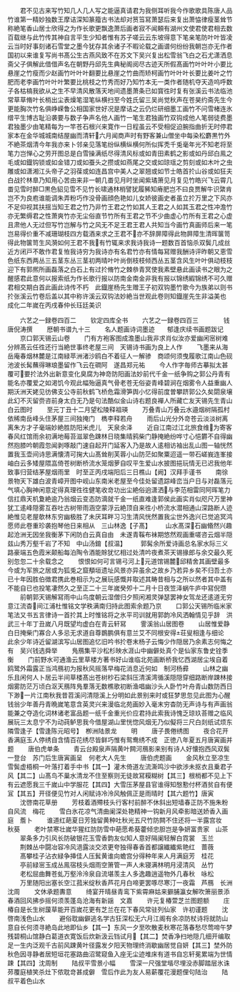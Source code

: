 <!-- { "loadSidebar": true } -->
　　君不见古来写竹知几人几人写之能逼真请君为我侧耳听我今作歌歌具陈唐人品竹谁第一精妙独数王摩诘深知篆籀古书法却对筼筜冩萧瑟后来复出萧恊律瘦茎耸节称絶笔香山居士欣得之为作长歌更飘逸萧后画者寂不闻頼有湖州文使君使君相去数百载继与此竹传其神自言平生少知者惟有苏子嗟云云东坡得意下笔亲笔防叶叶皆凌云当时好事刻诸石雪堂之墨今犹存其余诸子不暇论载之画谱何纷纷我朝岂亦无作者国初以来谁复写尚书髙公生古燕风致不在苏文下吴兴复出松雪翁飞白之石尤潇洒息斋父子俱解此借借声名在朝野丹邱先生典秘阁阅尽古迹天所假髙画竹叶叶叶小要比悬崖之竹瘦而少赵画竹叶叶叶翻要比悬崖之竹曲而矫柯画竹叶叶叶长要比姜叶之竹肥而老李画竹叶叶叶繁要比桃枝之竹秀而好乃知竹本无一类作者随机夺天造呜呼数子各枯槁我欲从之生不早清风散落天地间遗墨萧条已如寳徃时复有张溪云书法临池常草草脩叶长梢出尘表燥笔湿笔纵横扫至今姓氏留三吴尚觉秋声在苍昊约斋先生今更能胸次竹名俱峥嵘鲁公相国家世好况是摩诘之云仍烂研细墨工画竹不问雪楮连氷缯平生博古耻沿袭要与数子争声名他人画竹一笔生君独画竹双钩成他人笔弱徒费墨君独墨少由笔精每为一竿苍石根兴来寛作一日程虽云不受相促迫腕指曲折无时停君家本在金华城城南结屋幽而清轩六月闻商声时有野客兼山僧坐中每染松麝黒竹外不絶茶烟清今年我亦来卜邻亲见落笔纷纵横纵横何所似挥秃千兎毫年光不知老将至笔力岂惮心之劳开图总是白雪操满纸尽得清风标或如青田素鹤之影或如丹邱白鳯之毛或如鐡钩锁或如金错刀或如蚕头之攒或如燕尾之交或如琼瑶之剪刻或如木叶之虫雕或如潇湘江头帝子之羽葆或如连昌宫中美人之翠翘或如节士皓首扵山谷或如狂夫白战扵林臯乃知用心苦由来非一朝几畨见月时坐闻紫璚箫见月复见竹皓兴飞云霄几畨见雪时醉□黒色貂见雪不见竹长啸通林梢譬犹履豨知瘠肥岂不曰良贾解牛识綮肯岂不为良庖谁能调朱弄粉巧作没骨画顔色艳如儿女娇彼画史者虽立扵万里之下风亦不足仰视其扶揺当知王君之竹乃非竹王君之竹如其人王君之人如其玉君之性冲澹竹亦无繁缛君之性萧爽竹亦无尘俗直节竹所有王君之节不少曲虚心竹所有王君之心虚且肃他人无过但写竹岂解与竹之风无不足王君王君人共知当今画竹真画师后来一笔岂易得价重不减珊瑚枝四方载酒来求之王君不亦不辞屏障得此物屛障生清晖箧笥得此物箧笥生风漪如何王君不我有竹辄来求我诗我诗一题数百首恼杀双鬓几成丝近方闭戸不敢作君复恠我诗穷为我诗亦有名君竹亦有情每冩赠我酬诗评昨朝又恵雪色纸东西两丛三五茎东丛三茎初两晴叶叶尚倒枝枝倾西丛五茎含风生叶叶俱动枝枝迎下有郭熈所画磊落之白石上有过扵脩竹之棘叅青冥使我素壁悬此画读书之眼为之醒感君此意何以报索纸为作长歌行报以防南金南金非我有报以锦绣縀锦绣不可久赠君相交期白首此画此诗传不朽　此鐡崖杨先生赠王子初双钩墨竹歌今为族弟以则书扵张溪云竹卷后盖以其中称许溪云双钩法妙絶当世观此卷则知鐡崖先生非溢美也　成化二年嵗在丙戌春仲长珏廷美识












　　六艺之一録卷四百二
　　钦定四库全书
　　六艺之一録卷四百三　　　　钱唐倪涛撰
　　厯朝书谱九十三
　　名人题画诗词墨迹　　郁逢庆续书画题跋记
　　京口郭天锡云山卷
　　门有方袍客图成澹墨山我非求肖似汝亦爱幽闲宻树难分辨髙云任徃还行当絶世事终老屋三间　天锡诗书画为良上人作
　　飞墨来从海岳庵春烟林麓是江南緑苹洲渚沙鸥白不着征人一解骖　商颂何须曳履歌江南山色砚池波长髯蘸得琳琅墨留作飞云在磵阿　遂昌郑元祐
　　今人作字毎师古摹拟太甚覆可要扵法外出新意变化臭腐为神竒防阳画法妙前代千金一纸争购之郭公丹青有能名亦覆爱之如渇饥今观此幅殆逼真气骨老苍无俗姿青峰碧涧在烟雾令人益重幽人期沃洲天姥见彷佛支公寺前秋鹤飞桥危霜滑笋舆小忆得前度曽攀跻郭公久矣閟泉壌此幻不灭留赍咨前身太白无乃是句法酷似金山诗右题良襌人所藏亡友天锡先生青山白云图时
　　至元丁丑十二月望松陵释祖瑛
　　万叠青山万叠云水邉烟树隔孤村依稀南岳峰头住茅屋三间独掩门　檇李释若舟
　　雨后山光分外竒苍云淡淡树离离朱方才子毫端妙絶胜防阳米虎儿　天泉余泽
　　近自江南过江北旅食维为寄客春风红馆雨余初满地莓苔滋翠色踈林日晓集晴鸦柴门静掩絶纷哗寸心悒欝不自得幽然抱膝吟朝霞忽闻剥啄敲门速自起开门延客入乃是故人逺相访袖出乱山图一轴恍然置我玉壶间诗思满懐清可掬大山髙耸削芙蓉小山防茫如聚粟迢遥一带石嵯峩连峯接岫白云多矮屋隈嵓倚苍树断桥流水笼烟萝自叹平生爱山水披图挹玩情无已迟我他年致事归营结茅屋烟雨里　时至正丙戌端阳后三日樵山【阙】汉拜手谨书
　　南徐景物天下雄白波青嶂开图中岘山东南米老屋至今佳处留遗踪峰峦当户日与对磊落元气填心胸神闲意定得真理徃徃健笔收竒功出尘絶俗逈潇洒与李范相雷同阿晖笔力信扛鼎天机夐絶逾乃翁烟云变态防滴就千金一纸直难逢郭侯此画实肖似咫尺万里神犹工逺峰隠雾互吞吐古树带雨涵空蒙浮云絶顶自来徃小桥流水潜相通山深路断人迹絶惟见老屋欹林东穷幽极胜了未厌耳畔习习生清风恍然置我尘世外逸兴已觉追冥鸿愿师此卷重珍袭抱琴他日来相从　三山林逸【子髙】
　　山水髙深石幽翛然兴趣起沧洲无因坐我衡茅下闲防白云真自由　未遂青鞵布袜期悠然观画重嗟咨云烟半隠兹山秀万壑千岩了不知　中山汤錥【叔温】
　　郭髯余所爱诗画总名家水际三义路豪端五色霞米颠船每泊陶令酒能賖犹忆相过处清吟夜煮茶天锡掾郎与余交最久死别忽忽二十余载念之
　　恨恨如何可言锡弓河上元道馆锡麓邱精舍其画壁最多今或为军旅之居或为狐兎之窟頺垣遗址风景亦异虽余之故乡乃若异乡矣不归吾土亦已十年因胜伯徴君携此巻相示为之展玩感慨并取述其畴昔相与之所以然者其中盖有不能自已也投笔凄然久之至正二十三年嵗癸夘十二月十日夜笠泽蜗牛庐中冩倪瓒
　　前朝郭天锡解冩雨中山鸟度朝云湿僧归夕照闲湘灵弹瑟罢神女驾龙还逺道无穷意江流杳间江浦杜惟铭文学秩满南归持此图索余题乃京
　　口郭公天锡所临米家笔法又书五言律诗一首扵其上时惟铭将之氷平司训就用郭韵冷风洒翰情见乎辞　洪武三十年丁丑嵗八月既望均虚白在青云轩冩
　　霅溪翁山居图卷
　　山居惟爱静白日掩柴门寡合人多忌无求道自尊鷃鹏俱有意兰艾不同根安得荘叟相逢与细论　此余少年诗近留湖滨写山居图追忆旧吟书扵卷末杨子云悔少作隠居乃余素志何悔之有　吴兴钱选舜举
　　鳬鴈集平沙松杉映水涯山中幽僻处真个是仙家东鲁史铨季衡
　　门前野水可通渔云里草楼方著书好山谁临北苑画断桥我忆西湖居尘埃自着鸥鹭外霜露正当鸿鴈初为报秋风摇落早梅花消息近何如　制河杨彛
　　山林之幽乐且闲何人卜居云半间草楼髙出苍树杪石梁斜压清溪湾循溪隠隠穿细路断岸踈林接烟雾防茫万顷白沤天鴈阵鳬羣落无数樵歌初断渔唱幽沙头人卧竹叶舟青山数防西日下渺一片江南秋我昔苕溪问清隠溪上分明如此景别来时或狂梦思忽见此图为心醒钱翁少年善丹青晩嵗笔意含英灵兴来漫临北苑画妙入毫末穷杳防无声诗与有声画翁能兼之夺造化词林诸老富品题一纸千金重光价应君持此索我诗愧乏琼玖荅赠之临风展玩三太息宁不为动莼鲈思我今借屋湖山里恍惚风烟无乃似儗将三尺白剡纸试烦东隣雪逢子【雪逢陈元昭号】　栁洲陆景龙
　　明
　　唐子畏倦绣图
　　夜合花开香满庭玉人停绣自含情百花绣尽皆鲜巧惟有鸳鸯绣不成　正徳八年夏五月唐寅画并题
　　唐伯虎单条
　　青云台殿泉声隔黄叶闗河鴈影来别有诗人好懐抱西风双鬓一登台　苏门后生唐寅画呈　何老大人先生
　　唐伯虎题画
　　金风秋立至凉生雪鬓虚梧桐一叶落打着手中书【其一】灌木倚道左流澌鸣沙中欲渉未抠衣且乗君子风【其二】山髙鸟不巢水清龙不住至察则无徒故冩糢糊树【其三】根梢都不见上下有云遮愿我三千嵗山中学服花【其四】大雪压茅屋县官谁得知慇懃付杯酒贫自有便冝【其五】开径便见竹对人闲赋诗冷泠风触佩正是雨晴时【其六题竹】唐寅
　　沈啓南花草册
　　芳枝着酒殢枝头行客村前醉不休斜出短墙春正防不施朱粉自风流　梅花
　　雪白氷花凉气清曲阑深处艳精神一钩新月风牵影暗送娇香入画庭　薝卜
　　谁道红葩夏日芳独留黄种吐秋光五尺竹防闗不住还将一半露宫妆　秋葵
　　老叶禁寒壮嵗华猩红防防雪中葩愿希葵藿倾忠胆岂是争妍富贵家　山茶
　　翠条多力引风长防破银花玉雪香韵友似知人意好隔阑轻解白霓裳　玉兰
　　荆棘丛中闘冶容冷风浥露淡交浓更夸独得春香首都譲纎纎紫艳红　蔷薇
　　髙攀桂子沾衣緑争挿佳人压鬂黄谁向蟾宫分得种年来人月满庭芳　桂花
　　亭前緑宻玉成丛鳯宿枝头烟雨空箫管一声人未寝满林明月浸清风　丛竹
　　老松屈曲舞苍虬万壑泠泠泉自流堪羡主人多逸趣逍遥物外几春秋　咏松
　　万里随阳出塞长空江菰米绽秋香芦花月白啼更罢啄尽寒汀一夜霜　芦鴈　长洲沈周
　　文休承题夀意
　　绮宴开晴昼青鸾下紫霄麻姑来擗脯瀛女解吹箫丽景添春酒回风拂歩摇何须羡蓬岛沧海有新謡　文嘉
　　许元复椿萱芝兰图题额
　　庄椿自是长生树蘐草能开百嵗花更有芝兰在花下春风常驻列仙家　许初谨题
　　沈啓南浅色山水
　　避俗耽幽僻逃名学古狂深松无六月江阁有余凉防杖诗将就防山意自长何须寻絶岛此地即仙乡【其一】东风一夕至吹散麦秋寒花落春愁尽莺啼午梦残碧桐山馆静白葛道衣寛饭后炊新汲云铛试月【其二】焚香净扫地隠几细开编取足一生内泛观千古前风踈黄叶径露发夕阳天物理终消歇幽居觉自妍【其三】埜外防秋色因寻静者居短垣花塞路曲沼鹭窥鱼入座无尘迹堆床有道书自忘轩冕累端为世情踈【其四】沈周制
　　陆叔平雪景小幅
　　雪深一尺强堂堦尽埋没赤脚踏层氷诛茒覆庭植笑杀灶下侬耽竒甚成僻　雪后作此为友人易薪覆花漫题俚句陆治
　　陆叔平着色山水

